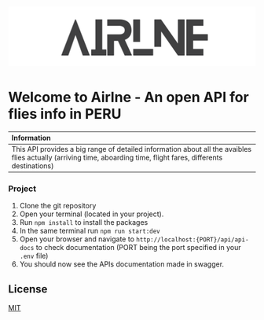 # ![Logo](./public/assets/AIRLNE-removebg-preview.png)
# Welcome to Airlne - An open API for flies info in PERU

| Information |
|:------------|
| This API provides a big range of detailed information about all the avaibles flies actually (arriving time, aboarding time, flight fares, differents destinations) |



### Project
1. Clone the git repository
2. Open your terminal (located in your project).
3. Run `npm install` to install the packages
4. In the same terminal run `npm run start:dev`
5. Open your browser and navigate to `http://localhost:{PORT}/api/api-docs` to check documentation (PORT being the port specified in your `.env` file)
6. You should now see the APIs documentation made in swagger.


## License

[MIT](https://choosealicense.com/licenses/mit/)